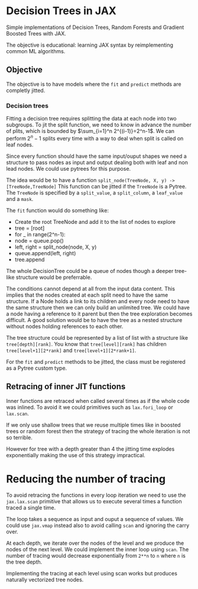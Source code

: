 # Decision Trees in JAX

Simple implementations of Decision Trees, Random Forests and Gradient Boosted
Trees with JAX.

The objective is educational: learning JAX syntax by reimplementing common ML
algorithms.


## Objective

The objective is to have models where the `fit` and `predict` methods are
completly jitted.

### Decision trees

Fitting a decision tree requires splitting the data at each node into two
subgroups. To jit the split function, we need to know in advance the number of
plits, which is bounded by $\sum_{i=1}^n 2^{(i-1)}=2^n-1$. We can perform
$2^n-1$ splits every time with a way to deal when split is called on leaf nodes.

Since every function should have the same input/ouput shapes we need a structure
to pass nodes as input and output dealing both with leaf and non lead nodes. We
could use pytrees for this purpose.

The idea would be to have a function `split_node(TreeNode, X, y) ->
[TreeNode,TreeNode]` This function can be jitted if the `TreeNode` is a Pytree.
The `TreeNode` is specified by a `split_value`, a `split_column`, a `leaf_value`
and a `mask`.

The `fit` function would do something like:
 - Create the root TreeNode and add it to the list of nodes to explore
 - tree = [root]
 - for _ in range(2^n-1):
 -    node = queue.pop()
 -    left, right = split_node(node, X, y)
 -    queue.append(left, right)
 -    tree.append

The whole DecisionTree could be a queue of nodes though a deeper tree-like
structure would be preferrable.

The conditions cannot depend at all from the input data content. This implies
that the nodes created at each split need to have the same structure. If a Node
holds a link to its children and every node need to have the same structure then
we can only build an unlimited tree. We could have a node having a reference to
it parent but then the tree exploration becomes difficult. A good solution would
be to have the tree as a nested structure without nodes holding references to
each other.

The tree structure could be represented by a list of list with a structure like
`tree[depth][rank]`. You know that `tree[level][rank]` has children
`tree[level+1][2*rank]` and `tree[level+1][2*rank+1]`.

For the `fit` and `predict` methods to be jitted, the class must be registered
as a Pytree custom type.

## Retracing of inner JIT functions

Inner functions are retraced when called several times as if the whole code was
inlined. To avoid it we could primitives such as `lax.fori_loop` or `lax.scan`.

If we only use shallow trees that we reuse multiple times like in boosted trees
or random forest then the strategy of tracing the whole iteration is not so
terrible.

However for tree with a depth greater than 4 the jitting time explodes
exponentially making the use of this strategy impractical.

# Reducing the number of tracing

To avoid retracing the functions in every loop iteration we need to use the
`jax.lax.scan` primitive that allows us to execute several times a function
traced a single time.

The loop takes a sequence as input and ouput a sequence of values. We could use
`jax.vmap` instead also to avoid calling `scan` and ignoring the carry over.

At each depth, we iterate over the nodes of the level and we produce the nodes
of the next level. We could implement the inner loop using `scan`. The number of
tracing would decrease exponentially from `2**n` to `n` where `n` is the tree
depth.

Implementing the tracing at each level using scan works but produces naturally
vectorized tree nodes.
